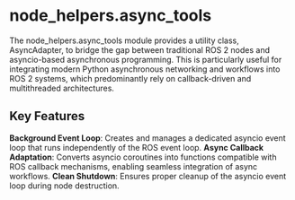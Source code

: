 # node_helpers.async_tools

The node_helpers.async_tools module provides a utility class, AsyncAdapter, to bridge the gap between traditional ROS 2 nodes and asyncio-based asynchronous programming. This is particularly useful for integrating modern Python asynchronous networking and workflows into ROS 2 systems, which predominantly rely on callback-driven and multithreaded architectures.

## Key Features
**Background Event Loop**: Creates and manages a dedicated asyncio event loop that runs independently of the ROS event loop.
**Async Callback Adaptation**: Converts asyncio coroutines into functions compatible with ROS callback mechanisms, enabling seamless integration of async workflows.
**Clean Shutdown**: Ensures proper cleanup of the asyncio event loop during node destruction.